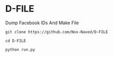 # D-FILE
Dump Facebook IDs And Make File

```
git clone https://github.com/Nox-Naved/D-FILE

cd D-FILE

python run.py

```
